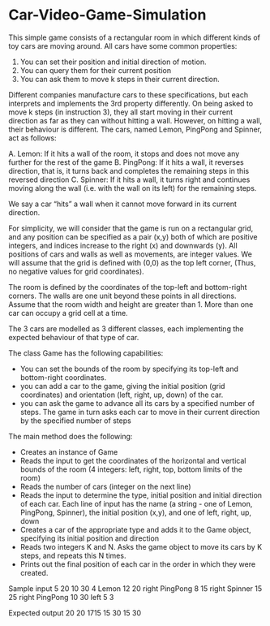 # Car-Video-Game-Simulation

This simple game consists of a rectangular room in which different kinds of toy cars are moving
around. All cars have some common properties:

1. You can set their position and initial direction of motion.
2. You can query them for their current position
3. You can ask them to move k steps in their current direction.

Different companies manufacture cars to these specifications, but each interprets and
implements the 3rd property differently. On being asked to move k steps (in instruction 3), they
all start moving in their current direction as far as they can without hitting a wall. However, on
hitting a wall, their behaviour is different. The cars, named Lemon, PingPong and Spinner, act
as follows:

A. Lemon: If it hits a wall of the room, it stops and does not move any further for the rest of
the game
B. PingPong: If it hits a wall, it reverses direction, that is, it turns back and completes the
remaining steps in this reversed direction
C. Spinner: If it hits a wall, it turns right and continues moving along the wall (i.e. with the
wall on its left) for the remaining steps.

We say a car “hits” a wall when it cannot move forward in its current direction.

For simplicity, we will consider that the game is run on a rectangular grid, and any position can
be specified as a pair (x,y) both of which are positive integers, and indices increase to the right
(x) and downwards (y). All positions of cars and walls as well as movements, are integer values.
We will assume that the grid is defined with (0,0) as the top left corner, (Thus, no negative
values for grid coordinates).

The room is defined by the coordinates of the top-left and bottom-right corners. The walls are
one unit beyond these points in all directions. Assume that the room width and height are
greater than 1. More than one car can occupy a grid cell at a time.

The 3 cars are modelled as 3 different classes, each implementing the expected behaviour of
that type of car.

The class Game has the following capabilities:
- You can set the bounds of the room by specifying its top-left and bottom-right
coordinates.
- you can add a car to the game, giving the initial position (grid coordinates) and
orientation (left, right, up, down) of the car.
- you can ask the game to advance all its cars by a specified number of steps. The game
in turn asks each car to move in their current direction by the specified number of steps

The main method does the following:
- Creates an instance of Game
- Reads the input to get the coordinates of the horizontal and vertical bounds of the room
(4 integers: left, right, top, bottom limits of the room)
- Reads the number of cars (integer on the next line)
- Reads the input to determine the type, initial position and initial direction of each car.
Each line of input has the name (a string - one of Lemon, PingPong, Spinner), the initial
position (x,y), and one of left, right, up, down
- Creates a car of the appropriate type and adds it to the Game object, specifying its initial
position and direction
- Reads two integers K and N. Asks the game object to move its cars by K steps, and
repeats this N times.
- Prints out the final position of each car in the order in which they were created. 


Sample input
5 20 10 30
4
Lemon 12 20 right
PingPong 8 15 right
Spinner 15 25 right
PingPong 10 30 left
5 3

Expected output
20 20
1715
15 30
15 30
